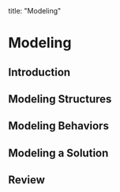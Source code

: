 <frontmatter>
title: "Modeling"
</frontmatter>

<link rel="stylesheet" href="{{baseUrl}}/css/textbook.css">

<div class="website-content">

# Modeling

## Introduction
<panel header="================================================================"
    type="seamless" alt="introduction">
  <include src="introduction/index.md#main" />
</panel>

## Modeling Structures
<panel header="================================================================"
    type="seamless" alt="modeling structures">
  <include src="modelingStructures/index.md#main" />
</panel>

## Modeling Behaviors
<panel header="================================================================"
    type="seamless" alt="modeling behaviors">
  <include src="modelingBehaviors/index.md#main" />
</panel>

## Modeling a Solution
<panel header="================================================================"
    type="seamless" alt="conceptualizing a solution">
  <include src="modelingASolution/index.md#main" />
</panel>

## Review
<panel header="================================================================"
    type="seamless" alt="review">
  <include src="review/embed.md" />
</panel>

</div>
